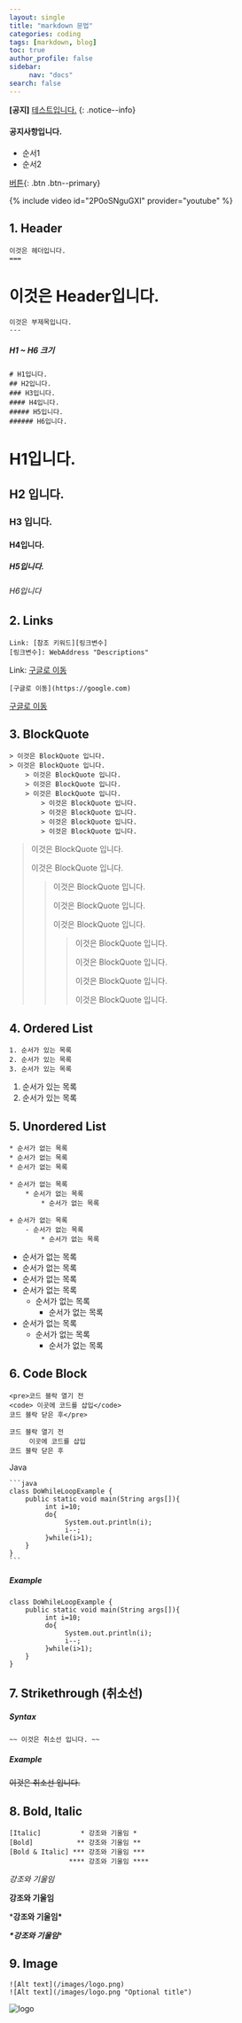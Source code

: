 ```yaml
---
layout: single
title: "markdown 문법"
categories: coding
tags: [markdown, blog] 
toc: true
author_profile: false
sidebar: 
     nav: "docs"     
search: false     
---
```




**[공지]** [테스트입니다.](https://mmistakes.github.io/minimal-mistakes/docs/quick-start-guide/)
{: .notice--info}

<div class="notice">
 <h4>공지사항입니다. </h4>
     <ul>
       <li>순서1</li>
       <li>순서2</li>
     </ul>
</div>


[버튼](https://google.com/){: .btn .btn--primary}


{% include video id="2P0oSNguGXI" provider="youtube" %}




## 1. Header 

```
이것은 헤더입니다. 
===
```

##### 

# 이것은 Header입니다.

```
이것은 부제목입니다.
---
```



##### H1 ~ H6 크기 

```
# H1입니다.
## H2입니다.
### H3입니다.
#### H4입니다.
##### H5입니다.
###### H6입니다.
```

# H1입니다.

## H2 입니다.

### H3 입니다. 

#### H4입니다.

##### H5입니다.

###### H6입니다



## 2. Links

```
Link: [참조 키워드][링크변수]
[링크변수]: WebAddress "Descriptions"
```

Link: [구글로 이동](https://google.com/)

```
[구글로 이동](https://google.com)
```

[구글로 이동](https://google.com/)





## 3. BlockQuote

```
> 이것은 BlockQuote 입니다.
> 이것은 BlockQuote 입니다.
	> 이것은 BlockQuote 입니다.
	> 이것은 BlockQuote 입니다.
	> 이것은 BlockQuote 입니다.
		> 이것은 BlockQuote 입니다.
		> 이것은 BlockQuote 입니다.
		> 이것은 BlockQuote 입니다.
		> 이것은 BlockQuote 입니다.
```

> 이것은 BlockQuote 입니다.
>
> 이것은 BlockQuote 입니다.
>
> > 이것은 BlockQuote 입니다.
> >
> > 이것은 BlockQuote 입니다.
> >
> > 이것은 BlockQuote 입니다.
> >
> > > 이것은 BlockQuote 입니다.
> > >
> > > 이것은 BlockQuote 입니다.
> > >
> > > 이것은 BlockQuote 입니다.
> > >
> > > 이것은 BlockQuote 입니다.





## 4. Ordered List

```
1. 순서가 있는 목록
2. 순서가 있는 목록
3. 순서가 있는 목록
```

1. 순서가 있는 목록
2. 순서가 있는 목록

## 5. Unordered List

```
* 순서가 없는 목록
* 순서가 없는 목록
* 순서가 없는 목록

* 순서가 없는 목록
	* 순서가 없는 목록
		* 순서가 없는 목록

+ 순서가 없는 목록
	- 순서가 없는 목록
		* 순서가 없는 목록
```

- 순서가 없는 목록
- 순서가 없는 목록
- 순서가 없는 목록
- 순서가 없는 목록
  - 순서가 없는 목록
    - 순서가 없는 목록
- 순서가 없는 목록
  - 순서가 없는 목록
    - 순서가 없는 목록

## 6. Code Block

```
<pre>코드 블락 열기 전 
<code> 이곳에 코드를 삽입</code> 
코드 블락 닫은 후</pre>
```

```
코드 블락 열기 전 
	 이곳에 코드를 삽입 
코드 블락 닫은 후
```


Java

````
```java
class DoWhileLoopExample {
    public static void main(String args[]){
         int i=10;
         do{
              System.out.println(i);
              i--;
         }while(i>1);
    }
}
```
````

##### Example

```
class DoWhileLoopExample {
    public static void main(String args[]){
         int i=10;
         do{
              System.out.println(i);
              i--;
         }while(i>1);
    }
}
```



## 7. Strikethrough (취소선)

##### Syntax

```
~~ 이것은 취소선 입니다. ~~
```

##### Example

~~이것은 취소선 입니다.~~





## 8. Bold, Italic

```
[Italic]          * 강조와 기울임 *
[Bold]           ** 강조와 기울임 **
[Bold & Italic] *** 강조와 기울임 ***
               **** 강조와 기울임 ****
```

*강조와 기울임*

**강조와 기울임**

***강조와 기울임\***

***\*강조와 기울임****

## 9. Image

```
![Alt text](/images/logo.png)
![Alt text](/images/logo.png "Optional title")
```

![logo](C:\works\blog\ukeeoonn.github.io\images\2023-03-03-markdown\logo-1677831307970-2.png)




